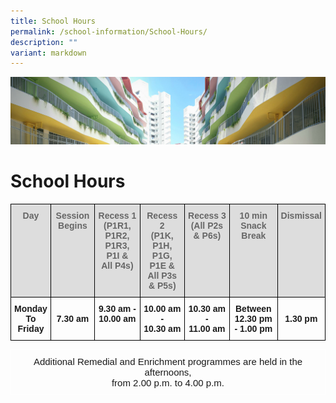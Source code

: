 ```yaml
---
title: School Hours
permalink: /school-information/School-Hours/
description: ""
variant: markdown
---
```

![](/images/SchoolInformation.jpg)


School Hours
============

<style type="text/css">
.tg  {border-collapse:collapse;border-spacing:0;}
.tg td{border-color:black;border-style:solid;border-width:1px;font-family:Arial, sans-serif;font-size:14px;
  overflow:hidden;padding:10px 5px;word-break:normal;}
.tg th{border-color:black;border-style:solid;border-width:1px;font-family:Arial, sans-serif;font-size:14px;
  font-weight:normal;overflow:hidden;padding:10px 5px;word-break:normal;}
.tg .tg-a4yv{background-color:#DDD;color:#666;font-weight:bold;text-align:center;vertical-align:top}
.tg .tg-amwm{font-weight:bold;text-align:center;vertical-align:top}
</style>
<table class="tg">
<thead>
  <tr>
    <th class="tg-a4yv"><span style="color:#666;background-color:#DDD">Day</span><br></th>
    <th class="tg-a4yv"><span style="color:#666;background-color:#DDD">Session Begins</span><br></th>
    <th class="tg-a4yv"><span style="color:#666;background-color:#DDD">Recess 1</span><br><span style="color:#666;background-color:#DDD">(P1R1, P1R2, P1R3, P1I &amp;</span><br><span style="color:#666;background-color:#DDD">All P4s)</span><br></th>
    <th class="tg-a4yv"><span style="color:#666;background-color:#DDD">Recess 2</span><br><span style="color:#666;background-color:#DDD">(P1K, P1H, P1G, P1E &amp;</span><br><span style="color:#666;background-color:#DDD">All P3s &amp; P5s)</span><br></th>
    <th class="tg-a4yv"><span style="color:#666;background-color:#DDD">Recess 3 (All P2s &amp; P6s)</span></th>
    <th class="tg-a4yv"><span style="color:#666;background-color:#DDD">10 min Snack Break</span><br></th>
    <th class="tg-a4yv"><span style="color:#666;background-color:#DDD">Dismissal</span><br></th>
  </tr>
</thead>
<tbody>
  <tr>
    <td class="tg-amwm">Monday<br>To<br>Friday</td>
    <td class="tg-amwm"><br>7.30 am</td>
    <td class="tg-amwm">9.30 am -<br>10.00 am</td>
    <td class="tg-amwm">10.00 am -<br>10.30 am</td>
    <td class="tg-amwm">10.30 am -<br>11.00 am</td>
    <td class="tg-amwm">Between<br>12.30 pm - 1.00 pm</td>
    <td class="tg-amwm"><br>1.30 pm</td>
  </tr>
</tbody>
</table>



<style type="text/css">
.tg  {border-collapse:collapse;border-spacing:0;}
.tg td{border-color:black;border-style:solid;border-width:1px;font-family:Arial, sans-serif;font-size:14px;
  overflow:hidden;padding:10px 5px;word-break:normal;}
.tg th{border-color:black;border-style:solid;border-width:1px;font-family:Arial, sans-serif;font-size:14px;
  font-weight:normal;overflow:hidden;padding:10px 5px;word-break:normal;}
.tg .tg-54l1{border-color:#ffffff;font-size:15px;text-align:center;vertical-align:top}
</style>
<table class="tg">
<thead>
  <tr>
    <td class="tg-54l1">Additional Remedial and Enrichment programmes are held in the afternoons,<br><span style="font-weight:400;font-style:normal;text-decoration:none">from 2.00 p.m. to 4.00 p.m.</span></td>
  </tr>
</thead>
</table>